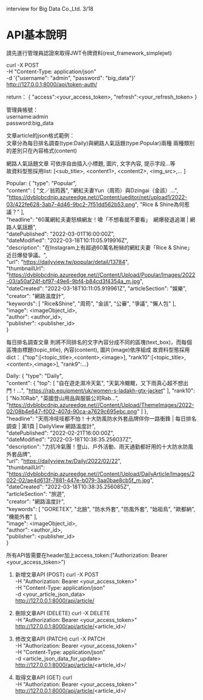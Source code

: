 interview for Big Data Co.,Ltd. 3/18

# API基本說明
請先進行管理員認證來取得JWT令牌資料(rest_framework_simplejwt)

curl -X POST \
-H "Content-Type: application/json" \
-d '{"username": "admin", "password": "big_data"}' \
http://127.0.0.1:8000/api/token-auth/

return：
{
  "access":<your_access_token>,
  "refresh":<your_refresh_token>
}



管理員帳號： \
username:admin \
password:big_data

文章article的json格式範例： \
文章分為每日排名調查(type:Daily)與網路人氣話題(type:Popular)兩種
兩種類別的差別只在內容格式(content)

網路人氣話題文章 可依序自由插入小標題, 圖片, 文字內容, 提示字段...等\
故資料型態採用list: [\<sub_title>, \<content1>, \<content2>, \<img_src>,... ]

Popular:
{
    "type": "Popular",  \
    "content": [
        "文／翁筠茜",
        "網紅夫妻Yun（周筠）與Dzingai（金該）...",
        "https://dvblobcdnjp.azureedge.net//Content/ueditor/net/upload1/2022-03/422fe628-3ab7-4d46-9bc2-7f51dd562b53.png",
        "Rice & Shine為何惹議？"
    ],\
    "headline": "60萬網紅夫妻怒槓網友！嗆「不想看就不要看」　網爆發退追潮 | 網路人氣話題", \
    "datePublished": "2022-03-01T16:00:00Z", \
    "dateModified": "2022-03-18T10:11:05.919916Z", \
    "description": "在Instagram上有超過60萬名粉絲的網紅夫妻「Rice &amp; Shine」近日爆發爭議。", \
    "url": "https://dailyview.tw/popular/detail/13784", \
    "thumbnailUrl": "https://dvblobcdnjp.azureedge.net//Content/Upload/Popular/Images/2022-03/a50af24f-bf97-49e6-9bf4-b84cd3f4354a_m.jpg", \
    "dateCreated": "2022-03-18T10:11:05.919961Z",
    "articleSection": "娛樂", \
    "creator": "網路溫度計", \
    "keywords": [
        "Rice&Shine",
        "周筠",
        "金該",
        "公審",
        "爭議",
        "懶人包"
    ], \
    "image": <imageObject_id>,  \
    "author": <author_id>,  \
    "publisher": <publisher_id>  \
}

每日排名調查文章 則將不同排名的文字內容分成不同的區塊(text_box)，而每個區塊由標題(topic_title), 內容(content), 圖片(image)依序組成
故資料型態採用dict： {"top":[\<topic_title>,\<content>,\<image>], "rank10":[\<topic_title>,\<content>,\<image>], "rank9":...}

Daily:
{
    "type": "Daily",  \
    "content": {
        "top": [
            "自在遊走濕冷天氣",
            "天氣冷颼颼，又下雨真心超不想出門！...",
            "https://rab.equipment/uk/women-s-ladakh-gtx-jacket"
        ],
        "rank10": [
            "No.10Rab",
            "英國登山用品與服裝公司Rab...",
            "https://dvblobcdnjp.azureedge.net//Content/Upload/ThemeImages/2022-02/08b4e647-f002-407d-90ca-a7629c695ebc.png"
        ]
    },\
    "headline": "天雨冷吱吱都不怕！十大防風防水外套品牌伴你一路衝鋒 | 每日排名調查 | 第1頁 | DailyView 網路溫度計", \
    "datePublished": "2022-02-21T16:00:00Z", \
    "dateModified": "2022-03-18T10:38:35.256037Z", \
    "description": "力抗冷氣團！登山、戶外活動、雨天通勤都好用的十大防水防風外套品牌", \
    "url": "https://dailyview.tw/Daily/2022/02/22", \
    "thumbnailUrl": "https://dvblobcdnjp.azureedge.net//Content/Upload/DailyArticle/Images/2022-02/ae4d613f-7881-447e-b079-3aa0bae8cb5f_m.jpg", \
    "dateCreated": "2022-03-18T10:38:35.256085Z", \
    "articleSection": "旅遊", \
    "creator": "網路溫度計", \
    "keywords": [
        "GORETEX",
        "北臉",
        "防水外套",
        "防風外套",
        "始祖鳥",
        "歐都納",
        "機能外套"
    ], \
    "image": <imageObject_id>,  \
    "author": <author_id>,  \
    "publisher": <publisher_id>  \
}

所有API皆需要在header加上access_token:("Authorization: Bearer <your_access_token>")
1. 新增文章API (POST)
curl -X POST \
-H "Authorization: Bearer <your_access_token>" \
-H "Content-Type: application/json" \
-d <your_article_json_data>\
http://127.0.0.1:8000/api/article/


2. 刪除文章API (DELETE)
curl -X DELETE \
-H "Authorization: Bearer <your_access_token>" \
http://127.0.0.1:8000/api/article/<article_id>/


3. 修改文章API (PATCH)
curl -X PATCH \
-H "Authorization: Bearer <your_access_token>" \
-H "Content-Type: application/json" \
-d <article_json_data_for_update>\
http://127.0.0.1:8000/api/article/<article_id>/


4. 取得文章API (GET)
curl \
-H "Authorization: Bearer <your_access_token>" \
http://127.0.0.1:8000/api/article/<article_id>/


